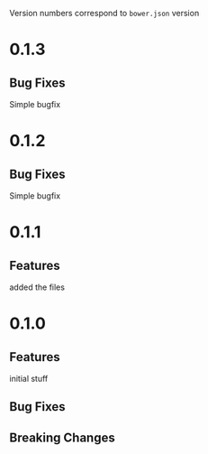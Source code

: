 Version numbers correspond to `bower.json` version
# 0.1.3

## Bug Fixes
Simple bugfix

# 0.1.2

## Bug Fixes
Simple bugfix

# 0.1.1

## Features
added the files

# 0.1.0

## Features
initial stuff

## Bug Fixes

## Breaking Changes